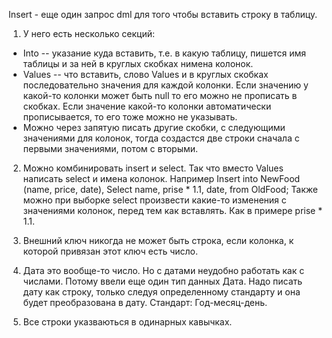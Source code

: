 ﻿Insert - еще один запрос dml для того чтобы вставить строку в таблицу.
1. У него есть несколько секций: 
  - Into -- указание куда вставить, т.е. в какую таблицу, 
    пишется имя таблицы и за ней в круглых скобках нимена колонок.
  - Values -- что вставить, слово Values и в круглых скобках последовательно 
    значения для каждой колонки.
    Если значению у какой-то колонки может быть null то его можно не прописать в 
    скобках. Если значение какой-то колонки автоматически прописывается, то его тоже 
    можно не указывать.
  - Можно через запятую писать другие скобки, с следующими значениями для колонок, тогда
    создастся две строки сначала с первыми значениями, потом с вторыми.
  
2. Можно комбинировать insert и select. Так что вместо Values 
   написать select и имена колонок. Например 
   Insert into NewFood (name, price, date), 
   Select name, prise * 1.1, date, from OldFood; Также можно при выборке select
   произвести какие-то изменения с значениями колонок, перед тем как вставлять. 
   Как в примере prise * 1.1.

3. Внешний ключ никогда не может быть строка, если колонка, 
   к которой привязан этот ключ есть число. 

4. Дата это вообще-то число. Но с датами неудобно работать как с числами. Потому ввели
   еще один тип данных Дата. Надо писать дату как строку, только следуя определенному
   стандарту и она будет преобразована в дату. Стандарт: Год-месяц-день.
5. Все строки указваються в одинарных кавычках.
